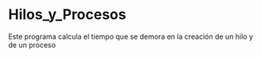 # Hilos_y_Procesos
Este programa calcula el tiempo que se demora en la creación de un hilo y de un proceso
